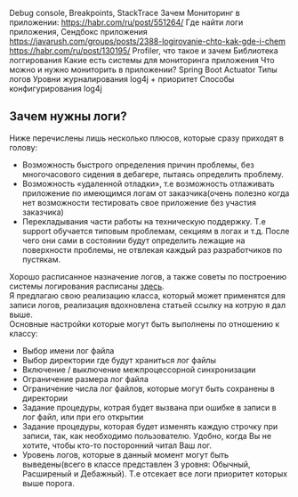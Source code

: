 Debug console, Breakpoints, StackTrace
Зачем Мониторинг в приложении: https://habr.com/ru/post/551264/
Где найти логи приложения, Сендбокс приложения https://javarush.com/groups/posts/2388-logirovanie-chto-kak-gde-i-chem
https://habr.com/ru/post/130195/
Profiler, что такое и зачем
Библиотека логгирования
Какие есть системы для мониторинга приложения
Что можно и нужно мониторить в приложении?
Spring Boot Actuator
Типы логов
Уровни журналирования log4j + приоритет
Способы конфигурирования log4j


## Зачем нужны логи?

  
Ниже перечислены лишь несколько плюсов, которые сразу приходят в голову:  

-   Возможность быстрого определения причин проблемы, без многочасового сидения в дебагере, пытаясь определить проблему.
-   Возможность «удаленной отладки», т.е возможность отлаживать приложение по имеющимся логам от заказчика(очень полезно когда нет возможности тестировать свое приложение без участия заказчика)
-   Перекладывания части работы на техническую поддержку. Т.е support обучается типовым проблемам, секциям в логах и т.д. После чего они сами в состоянии будут определить лежащие на поверхности проблемы, не отвлекая каждый раз разработчиков по пустякам.


Хорошо расписанное назначение логов, а также советы по построению системы логирования расписаны [здесь](http://www.ddj.com/cpp/212902973).  
Я предлагаю свою реализацию класса, который может применятся для записи логов, реализация вдохновлена статьей ссылку на котрую я дал выше.  
Основные настройки которые могут быть выполнены по отношению к классу:  

-   Выбор имени лог файла
-   Выбор директории где будут храниться лог файлы
-   Включение / выключение межпроцессорной синхронизации
-   Ограничение размера лог файла
-   Ограничение числа лог файлов, которые могут быть сохранены в директории
-   Задание процедуры, котрая будет вызвана при ошибке в записи в лог файл, или при его открытии
-   Задание процедуры, которая будет изменять каждую строчку при записи, так, как необходимо пользователю. Удобно, когда Вы не хотите, чтобы кто-то посторонний читал Ваш лог.
-   Уровень логов, которые в данный момент могут быть выведены(всего в классе представлен 3 уровня: Обычный, Расширеный и Дебажный). Т.е отсекает все логи приоритет которых выше порога.